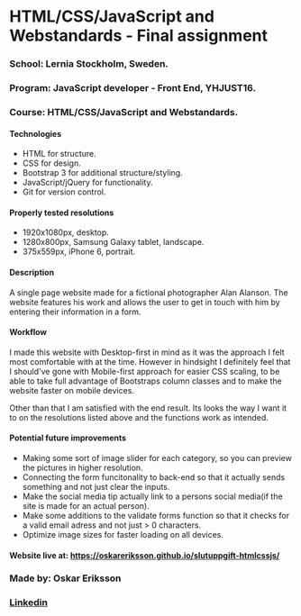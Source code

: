# HTML/CSS/JavaScript and Webstandards - Final assignment

### School: Lernia Stockholm, Sweden.

### Program: JavaScript developer - Front End, YHJUST16.

### Course: HTML/CSS/JavaScript and Webstandards.

#### Technologies

* HTML for structure.
* CSS for design.
* Bootstrap 3 for additional structure/styling.
* JavaScript/jQuery for functionality.
* Git for version control.

#### Properly tested resolutions

* 1920x1080px, desktop.
* 1280x800px, Samsung Galaxy tablet, landscape.
* 375x559px, iPhone 6, portrait.

#### Description

A single page website made for a fictional photographer Alan Alanson. The website features his work and allows the user to get in touch with him by entering their information in a form.

#### Workflow

I made this website with Desktop-first in mind as it was the approach I felt most comfortable with at the time. However in hindsight I definitely feel that I should've gone with Mobile-first approach for easier CSS scaling, to be able to take full advantage of Bootstraps column classes and to make the website faster on mobile devices.

Other than that I am satisfied with the end result. Its looks the way I want it to on the resolutions listed above and the functions work as intended.

#### Potential future improvements

* Making some sort of image slider for each category, so you can preview the pictures in higher resolution.
* Connecting the form funcitonality to back-end so that it actually sends something and not just clear the inputs.
* Make the social media tip actually link to a persons social media(if the site is made for an actual person).
* Make some additions to the validate forms function so that it checks for a valid email adress and not just > 0 characters.
* Optimize image sizes for faster loading on all devices.

#### Website live at: https://oskareriksson.github.io/slutuppgift-htmlcssjs/

### Made by: Oskar Eriksson

### [Linkedin](https://se.linkedin.com/in/oskar-eriksson-827748133 "Linkedin")
